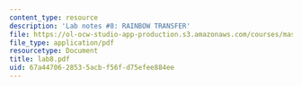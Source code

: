 ```yaml
---
content_type: resource
description: 'Lab notes #8: RAINBOW TRANSFER'
file: https://ol-ocw-studio-app-production.s3.amazonaws.com/courses/mas-450-holographic-imaging-spring-2003/67a4470628535acbf56fd75efee884ee_lab8.pdf
file_type: application/pdf
resourcetype: Document
title: lab8.pdf
uid: 67a44706-2853-5acb-f56f-d75efee884ee
---
```

